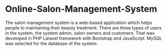 # Online-Salon-Management-System
The salon management system is a web-based application which helps people to maintaining their beauty treatment. There are three types of users in the system, the system admin, salon owners and customers. That was developed in PHP Laravel framework with Bootstrap and JavaScript. MySQL was selected for the database of the system.
